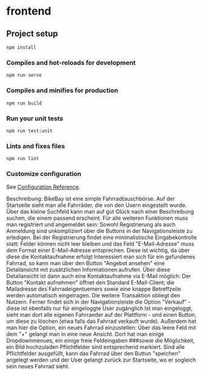 
# frontend

## Project setup
```
npm install
```

### Compiles and hot-reloads for development
```
npm run serve
```

### Compiles and minifies for production
```
npm run build
```

### Run your unit tests
```
npm run test:unit
```

### Lints and fixes files
```
npm run lint
```

### Customize configuration
See [Configuration Reference](https://cli.vuejs.org/config/).


Beschreibung:
BikeBay ist eine simple Fahrradtauschbörse.
Auf der Startseite sieht man alle Fahrräder, die von den Usern eingestellt wurde.
Über das kleine Suchfeld kann man auf gut Glück nach einer Beschreibung suchen, die einem passend erscheint.
Für alle weiteren Funktionen muss man registriert und angemeldet sein:
Sowohl Registrierung als auch Anmeldung sind unkompliziert über die Buttons in der Navigationsleiste zu erledigen.
Bei der Registrierung findet eine minimalistische Eingabekontrolle statt: Felder können nicht leer bleiben und das Feld
"E-Mail-Adresse" muss dem Format einer E-Mail-Adresse entsprechen. Diese ist wichtig, da über diese die Kontaktaufnahme
erfolgt
Interessiert man sich für ein gefundenes Fahrrad, so kann man über den Button "Angebot ansehen" eine Detailansicht
mit zusätzlichen Informationen aufrufen. Über diese Detailansicht ist dann auch eine Kontaktaufnahme via E-Mail möglich:
Der Button "Kontakt aufnehmen" öffnet den Standard E-Mail-Client; die Mailadresse des Fahrradeigentuemers sowie eine
knappe Betreffzeile werden automatisch eingetragen. Die weitere Transaktion obliegt den Nutzern.
Ferner findet sich in der Navigationsleiste die Option "Verkauf" - diese ist ebenfalls nur für eingeloggte User zugänglich
Ist man eingeloggt, sieht man dort alle eigenen Fahrraeder auf der Plattform - und einen Button, um diese zu löschen
(etwa falls das Fahrrad verkauft wurde). Außerdem hat man hier die Option, ein neues Fahrrad einzustellen: Über das leere
Feld mit dem "+" gelangt man in eine neue Ansicht. Dort hat man einige Dropdownmenues, ein einige freie Feldeingaben
###sowie die Möglichkeit, ein Bild hochzuladen
Pflichtfelder sind entsprechend markiert. Sind alle Pflichtfelder ausgefüllt, kann das Fahrrad über den Buttun "speichen"
angelegt werden und der User gelangt zurück zur Startseite, wo er sogleich sein neues Fahrrad sieht.


